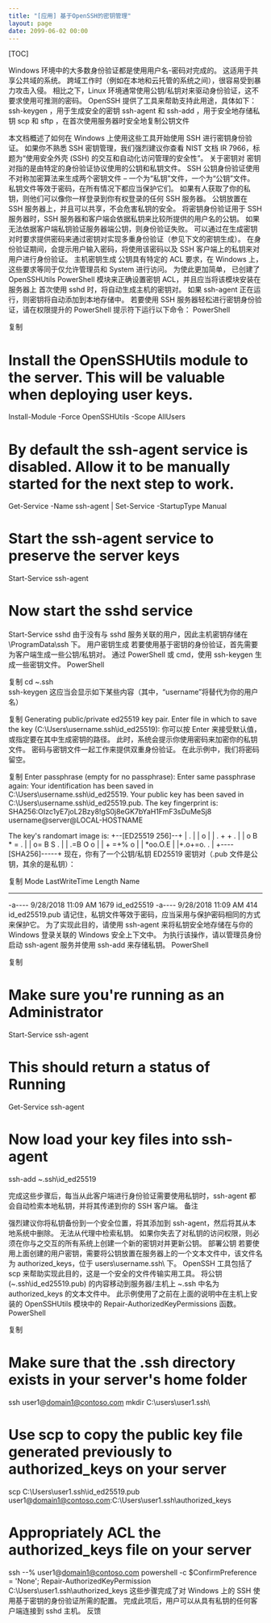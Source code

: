 ```yaml
---
title: "[应用] 基于OpenSSH的密钥管理"
layout: page
date: 2099-06-02 00:00
---
```

[TOC]



Windows 环境中的大多数身份验证都是使用用户名-密码对完成的。 这适用于共享公共域的系统。 跨域工作时（例如在本地和云托管的系统之间），很容易受到暴力攻击入侵。
相比之下，Linux 环境通常使用公钥/私钥对来驱动身份验证，这不要求使用可推测的密码。 OpenSSH 提供了工具来帮助支持此用途，具体如下：
ssh-keygen ，用于生成安全的密钥
ssh-agent 和 ssh-add ，用于安全地存储私钥
scp 和 sftp ，在首次使用服务器时安全地复制公钥文件


本文档概述了如何在 Windows 上使用这些工具开始使用 SSH 进行密钥身份验证。 如果你不熟悉 SSH 密钥管理，我们强烈建议你查看 NIST 文档 IR 7966，标题为“使用安全外壳 (SSH) 的交互和自动化访问管理的安全性”。
关于密钥对
密钥对指的是由特定的身份验证协议使用的公钥和私钥文件。
SSH 公钥身份验证使用不对称加密算法来生成两个密钥文件 – 一个为“私钥”文件，一个为“公钥”文件。 私钥文件等效于密码，在所有情况下都应当保护它们。 如果有人获取了你的私钥，则他们可以像你一样登录到你有权登录的任何 SSH 服务器。 公钥放置在 SSH 服务器上，并且可以共享，不会危害私钥的安全。
将密钥身份验证用于 SSH 服务器时，SSH 服务器和客户端会依据私钥来比较所提供的用户名的公钥。 如果无法依据客户端私钥验证服务器端公钥，则身份验证失败。
可以通过在生成密钥对时要求提供密码来通过密钥对实现多重身份验证（参见下文的密钥生成）。 在身份验证期间，会提示用户输入密码，将使用该密码以及 SSH 客户端上的私钥来对用户进行身份验证。
主机密钥生成
公钥具有特定的 ACL 要求，在 Windows 上，这些要求等同于仅允许管理员和 System 进行访问。 为使此更加简单，
已创建了 OpenSSHUtils PowerShell 模块来正确设置密钥 ACL，并且应当将该模块安装在服务器上
首次使用 sshd 时，将自动生成主机的密钥对。 如果 ssh-agent 正在运行，则密钥将自动添加到本地存储中。
若要使用 SSH 服务器轻松进行密钥身份验证，请在权限提升的 PowerShell 提示符下运行以下命令：
PowerShell

复制

# Install the OpenSSHUtils module to the server. This will be valuable when deploying user keys.
Install-Module -Force OpenSSHUtils -Scope AllUsers

# By default the ssh-agent service is disabled. Allow it to be manually started for the next step to work.
Get-Service -Name ssh-agent | Set-Service -StartupType Manual

# Start the ssh-agent service to preserve the server keys
Start-Service ssh-agent

# Now start the sshd service
Start-Service sshd
由于没有与 sshd 服务关联的用户，因此主机密钥存储在 \ProgramData\ssh 下。
用户密钥生成
若要使用基于密钥的身份验证，首先需要为客户端生成一些公钥/私钥对。 通过 PowerShell 或 cmd，使用 ssh-keygen 生成一些密钥文件。
PowerShell

复制
cd ~\.ssh\
ssh-keygen
这应当会显示如下某些内容（其中，“username”将替代为你的用户名）

复制
Generating public/private ed25519 key pair.
Enter file in which to save the key (C:\Users\username\.ssh\id_ed25519):
你可以按 Enter 来接受默认值，或指定要在其中生成密钥的路径。 此时，系统会提示你使用密码来加密你的私钥文件。 密码与密钥文件一起工作来提供双重身份验证。 在此示例中，我们将密码留空。

复制
Enter passphrase (empty for no passphrase):
Enter same passphrase again:
Your identification has been saved in C:\Users\username\.ssh\id_ed25519.
Your public key has been saved in C:\Users\username\.ssh\id_ed25519.pub.
The key fingerprint is:
SHA256:OIzc1yE7joL2Bzy8!gS0j8eGK7bYaH1FmF3sDuMeSj8 username@server@LOCAL-HOSTNAME

The key's randomart image is:
+--[ED25519 256]--+
|        .        |
|         o       |
|    . + + .      |
|   o B * = .     |
|   o= B S .      |
|   .=B O o       |
|  + =+% o        |
| *oo.O.E         |
|+.o+=o. .        |
+----[SHA256]-----+
现在，你有了一个公钥/私钥 ED25519 密钥对（.pub 文件是公钥，其余的是私钥）：

复制
Mode                LastWriteTime         Length Name
----                -------------         ------ ----
-a----        9/28/2018  11:09 AM           1679 id_ed25519
-a----        9/28/2018  11:09 AM            414 id_ed25519.pub
请记住，私钥文件等效于密码，应当采用与保护密码相同的方式来保护它。 为了实现此目的，请使用 ssh-agent 来将私钥安全地存储在与你的 Windows 登录关联的 Windows 安全上下文中。 为执行该操作，请以管理员身份启动 ssh-agent 服务并使用 ssh-add 来存储私钥。
PowerShell

复制
# Make sure you're running as an Administrator
Start-Service ssh-agent

# This should return a status of Running
Get-Service ssh-agent

# Now load your key files into ssh-agent
ssh-add ~\.ssh\id_ed25519

完成这些步骤后，每当从此客户端进行身份验证需要使用私钥时，ssh-agent 都会自动检索本地私钥，并将其传递到你的 SSH 客户端。
 备注

强烈建议你将私钥备份到一个安全位置，将其添加到 ssh-agent，然后将其从本地系统中删除。 无法从代理中检索私钥。 如果你失去了对私钥的访问权限，则必须在你与之交互的所有系统上创建一个新的密钥对并更新公钥。
部署公钥
若要使用上面创建的用户密钥，需要将公钥放置在服务器上的一个文本文件中，该文件名为 authorized_keys，位于 users\username\.ssh\ 下。 OpenSSH 工具包括了 scp 来帮助实现此目的，这是一个安全的文件传输实用工具。
将公钥 (~.ssh\id_ed25519.pub) 的内容移动到服务器/主机上 ~.ssh 中名为 authorized_keys 的文本文件中。
此示例使用了之前在上面的说明中在主机上安装的 OpenSSHUtils 模块中的 Repair-AuthorizedKeyPermissions 函数。
PowerShell

复制
# Make sure that the .ssh directory exists in your server's home folder
ssh user1@domain1@contoso.com mkdir C:\users\user1\.ssh\

# Use scp to copy the public key file generated previously to authorized_keys on your server
scp C:\Users\user1\.ssh\id_ed25519.pub user1@domain1@contoso.com:C:\Users\user1\.ssh\authorized_keys

# Appropriately ACL the authorized_keys file on your server
ssh --% user1@domain1@contoso.com powershell -c $ConfirmPreference = 'None'; Repair-AuthorizedKeyPermission C:\Users\user1\.ssh\authorized_keys
这些步骤完成了对 Windows 上的 SSH 使用基于密钥的身份验证所需的配置。 完成此项后，用户可以从具有私钥的任何客户端连接到 sshd 主机。
反馈